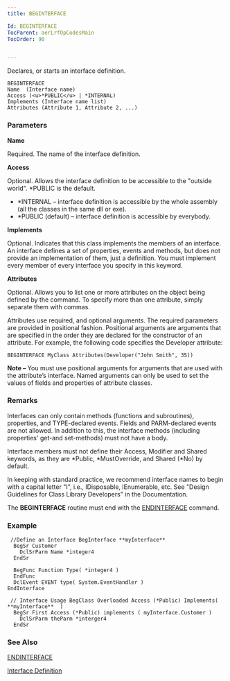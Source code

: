 ```yaml
---
title: BEGINTERFACE

Id: BEGINTERFACE
TocParent: aerLrfOpCodesMain
TocOrder: 90


---
```


Declares, or starts an interface definition. 

```
BEGINTERFACE 
Name  (Interface name)
Access (<u>*PUBLIC</u> | *INTERNAL)
Implements (Interface name list)
Attributes (Attribute 1, Attribute 2, ...)
```

### Parameters

**Name** 

Required. The name of the interface definition.


**Access** 

Optional. Allows the interface definition to be accessible to the "outside world". *PUBLIC is the default. 

- *INTERNAL – interface definition is accessible by the whole
                        assembly (all the classes in the same dll or exe).
- *PUBLIC (default) – interface definition is accessible by everybody.


**Implements** 

Optional. Indicates that this class implements the members of an interface. An interface defines a set of properties, events and methods, but does not provide an implementation of them, just a definition. You must implement every member of every interface you specify in this keyword.


**Attributes** 

Optional. Allows you to list one or more attributes on the object being defined by the command. To specify more than one attribute, simply separate them with commas.


Attributes use required, and optional arguments. The required parameters are provided in positional fashion. Positional arguments are arguments that are specified in the order they are declared for the constructor of an attribute. For example, the following code specifies the Developer attribute: 

```
BEGINTERFACE MyClass Attributes(Developer("John Smith", 35))
```

**Note &#8211;** You must use positional arguments for arguments that are used with the attribute’s interface. Named arguments can only be used to set the values of fields and properties of attribute classes.


### Remarks
Interfaces can only contain methods (functions and subroutines), properties, and TYPE-declared events. Fields and PARM-declared events are not allowed. In addition to this, the interface methods (including properties' get-and set-methods) must not have a body. 

Interface members must not define their Access, Modifier and Shared keywords, as they are *Public, *MustOverride, and Shared (*No) by default. 

In keeping with standard practice, we recommend interface names to begin with a capital letter "I", i.e., IDisposable, IEnumerable, etc. See "Design Guidelines for Class Library Developers" in the Documentation. 

The **BEGINTERFACE** routine must end with the [ENDINTERFACE](ENDINTERFACE.html) command. 

### Example

```
 //Define an Interface BegInterface **myInterface** 
  BegSr Customer
    DclSrParm Name *integer4
  EndSr

  BegFunc Function Type( *integer4 )
  EndFunc
  DclEvent EVENT type( System.EventHandler )
EndInterface

 // Interface Usage BegClass Overloaded Access (*Public) Implements( **myInterface**  )
  BegSr First Access (*Public) implements ( myInterface.Customer )
    DclSrParm theParm *interger4
  EndSr
```

### See Also
[ENDINTERFACE](ENDINTERFACE.html)

[Interface Definition](ecrConInterface.html) 
